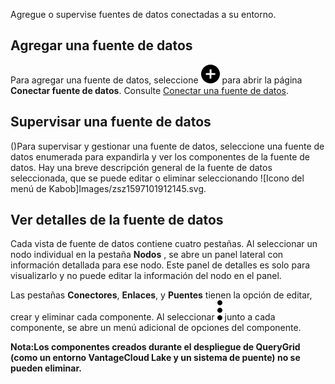 Agregue o supervise fuentes de datos conectadas a su entorno.

## Agregar una fuente de datos


Para agregar una fuente de datos, seleccione ![Icono Más para añadir un elemento](Images/ebt1659745488877.svg) para abrir la página **Conectar fuente de datos**. Consulte [Conectar una fuente de datos](znp1640282079399.md).

## Supervisar una fuente de datos


()Para supervisar y gestionar una fuente de datos, seleccione una fuente de datos enumerada para expandirla y ver los componentes de la fuente de datos. Hay una breve descripción general de la fuente de datos seleccionada, que se puede editar o eliminar seleccionando ![Icono del menú de Kabob]Images/zsz1597101912145.svg.

## Ver detalles de la fuente de datos


Cada vista de fuente de datos contiene cuatro pestañas. Al seleccionar un nodo individual en la pestaña **Nodos** , se abre un panel lateral con información detallada para ese nodo. Este panel de detalles es solo para visualizarlo y no puede editar la información del nodo en el panel.

Las pestañas **Conectores**, **Enlaces**, y **Puentes** tienen la opción de editar, crear y eliminar cada componente. Al seleccionar ![Icono del menú de Kabob](Images/zsz1597101912145.svg) junto a cada componente, se abre un menú adicional de opciones del componente.

**Nota:Los componentes creados durante el despliegue de QueryGrid (como un entorno VantageCloud Lake y un sistema de puente) no se pueden eliminar.**

